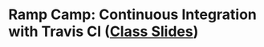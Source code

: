 # Ramp Camp: Continuous Integration with Travis CI ([Class Slides](https://docs.google.com/presentation/u/1/d/18DNt9UXHaPUufQogj-mThiKpvhkJzXprnPmQtaptUp8/edit?usp=drive_web&ouid=102349547791146369642))
